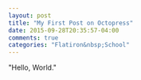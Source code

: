```yaml
---
layout: post
title: "My First Post on Octopress"
date: 2015-09-28T20:35:57-04:00
comments: true
categories: "Flatiron&nbsp;School"
---
```

"Hello, World."
